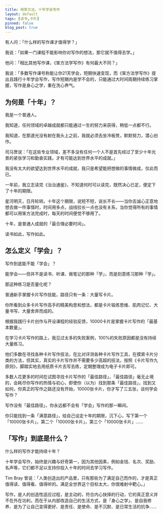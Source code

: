 ```yaml
---
title: 用笨方法，十年学会写作
layout: default
tags: [读书,卡片]
pinned: false
blog_post: true
---
```


有人问：「什么样的写作课才值得学？」

我说：「如果一门课程不能影响你对写作的想法，那它就不值得去学。」

他问：「相比其他写作课，《笨方法学写作》有何最大不同？」

我说：「多数写作课号称能让你21天学会，短期快速变现，而《笨方法学写作》提出且践行十年学会写作，写作短期内是学不会的，只能通过大时间周期持续练习掌握，写作是身心之学，重在洗心养气。

## 为何是「十年」？

我是一个普通人。

我知道，任何领域的卓越成就都只能通过一生的努力来获得，稍低一点都不行。

我知道，在那道光没有射在我头上之前，我就必须去坐冷板凳，默默努力，潜心创作。

司马贺说：「在这些专业领域，差不多没有任何一个人不是首先经过了至少十年光景的紧张学习和勤奋实践，才有可能达到世界水平的成就。」

我没有太大的欲望达到世界水平的成就，我只是希望能把想做的事情做成，仅此而已。

一年前，我立志读完《治治通鉴》，不知道何时可以读完，既然决心已定，便定下了十年的期限。

星河明灭，日月轮转。十年这个期限，说短不短，说长不长——当你去诚心正意地想去做一件事情时，时间用多点，战线拉长一点也没有关系，当你觉得所有的事情都可以用笨方法完成时，每天的时间便觉不够用了。

十年，是普通人成就的「最合理必要时间」。

读书如此，写作如此。

## 怎么定义「学会」？

写作到底能不能「学会」？

能学会——但并不是读书、听课、做笔记的那种「学」，而是刻意练习那种「学」。

那这种练习是否量化呢？

普通新手掌握卡片写作技能，路径只有一条：大量写卡片。

你所看到众多卡片写作高手的精美构思和想法，都是卡片锻炼思维、肌肉记忆、大量书写、大量舍弃而成的。

根据我践行卡片创作与开设课程的经验反馈，10000卡片是掌握卡片写作的「最基本数量」。

在学习卡片写作的路上，我见过太多的失败案例，100%的失败原因都是没有持续大量练习。

他们多数在寻找各种卡片写作技法，在比对评测各种卡片写作工具，在摸索卡片分类的方法，但其实，真实的卡片写作并不需要多少高超的技法，按照《卡片写作九原则》，脚踏实地去用纸质卡片去写去练，定期整理成为电子卡片即可。

多数人花更多的时间在试图寻找卡片写作的「最佳路径」，「最佳路径」毫无止境的，会耗尽你写作的热情与初心，即使你（以为）找到那条「最佳路径」，找到又如何，你真正的写作之路还没有开始，10000张卡片，你才写了三五张，谈何学会写作？

写作没有「最佳路径」，你永远都不会有「学会」写作的那一瞬间。

你只能找到一条「满意路径」，给自己设定十年的期限，沉下心，写下第一个「10000张卡片」，第二个「10000张卡片」，第三个「10000张卡片」……

## 「写作」到底是什么？

什么样的写作才能持续十年？

十年学会写作，始终是兴趣与好奇第一，因为其他因素，例如金钱、名次、奖励、名声等，它们都不足以支持你投入十年的时间去学习写作。

Tim Bray 曾说：「人类创造出的产品里，只有那些为了满足自己而作的，才是真正值得读、值得看、值得听的。满足全世界这个目标太大，你很难射中靶心。」

写作，是人的创造性适应过程，是主动的，符合内心抉择的行动，它的真正意义并不在外在功利，而在于从内部改造自己的生活方式，是「身心之学」、是自我修养、是为了让自己变得更好、是责任、是使命、是不沉默、是日常生活的抗争……





